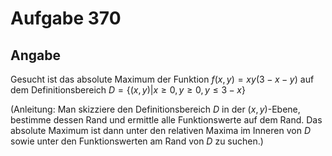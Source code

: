 # Aufgabe 370
## Angabe

Gesucht ist das absolute Maximum der Funktion $f(x,y)=xy(3-x-y)$ auf dem Definitionsbereich $D=\{(x,y)|x\ge0,y\ge0,y\le3-x\}$

(Anleitung: Man skizziere den Definitionsbereich $D$ in der $(x, y)$-Ebene, bestimme dessen
Rand und ermittle alle Funktionswerte auf dem Rand. Das absolute Maximum ist dann
unter den relativen Maxima im Inneren von $D$ sowie unter den Funktionswerten am Rand
von $D$ zu suchen.)